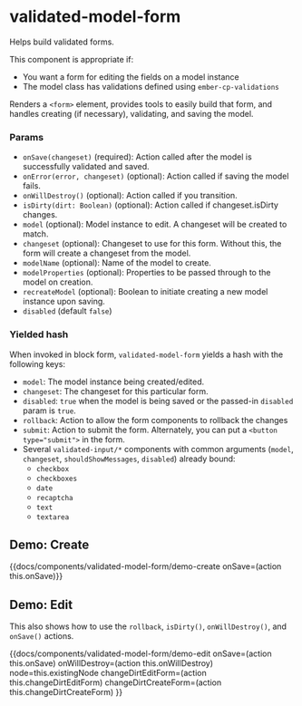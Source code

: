 # validated-model-form
Helps build validated forms.

This component is appropriate if:
- You want a form for editing the fields on a model instance
- The model class has validations defined using `ember-cp-validations`

Renders a `<form>` element, provides tools to easily build that form, and handles
creating (if necessary), validating, and saving the model.

### Params
* `onSave(changeset)` (required): Action called after the model is successfully validated and saved.
* `onError(error, changeset)` (optional): Action called if saving the model fails.
* `onWillDestroy()` (optional): Action called if you transition.
* `isDirty(dirt: Boolean)` (optional): Action called if changeset.isDirty changes.
* `model` (optional): Model instance to edit. A changeset will be created to match.
* `changeset` (optional): Changeset to use for this form. Without this, the form will create a changeset from the model.
* `modelName` (optional): Name of the model to create.
* `modelProperties` (optional): Properties to be passed through to the model on creation.
* `recreateModel` (optional): Boolean to initiate creating a new model instance upon saving.
* `disabled` (default `false`)

### Yielded hash
When invoked in block form, `validated-model-form` yields a hash with the following keys:

* `model`: The model instance being created/edited.
* `changeset`: The changeset for this particular form.
* `disabled`: `true` when the model is being saved or the passed-in `disabled` param is `true`.
* `rollback`: Action to allow the form components to rollback the changes
* `submit`: Action to submit the form. Alternately, you can put a `<button type="submit">` in the form.
* Several `validated-input/*` components with common arguments (`model`, `changeset`, `shouldShowMessages`, `disabled`) already bound:
    * `checkbox`
    * `checkboxes`
    * `date`
    * `recaptcha`
    * `text`
    * `textarea`

## Demo: Create
{{docs/components/validated-model-form/demo-create onSave=(action this.onSave)}}

## Demo: Edit
This also shows how to use the `rollback`, `isDirty()`, `onWillDestroy()`, and `onSave()` actions.

{{docs/components/validated-model-form/demo-edit
    onSave=(action this.onSave)
    onWillDestroy=(action this.onWillDestroy)
    node=this.existingNode
    changeDirtEditForm=(action this.changeDirtEditForm)
    changeDirtCreateForm=(action this.changeDirtCreateForm)
}}
